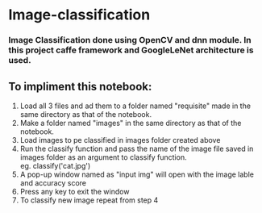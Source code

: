 # Image-classification

### Image Classification done using OpenCV and dnn module. In this project caffe framework and GoogleLeNet architecture is used.

## To impliment this notebook:
1. Load all 3 files and ad them to a folder named "requisite" made in the same directory as that of the notebook.
2. Make a folder named "images" in the same directory as that of the notebook.
3. Load images to pe classified in images folder created above 
4. Run the classify function and pass the name of the image file saved in images folder as an argument to classify function.<br> eg. classify('cat.jpg')
5. A pop-up window named as "input img" will open with the image lable and accuracy score
6. Press any key to exit the window
7. To classify new image repeat from step 4   
